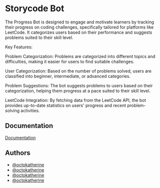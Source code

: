 # Storycode Bot 

The Progress Bot is designed to engage and motivate learners by tracking their progress on coding challenges, specifically tailored for platforms like LeetCode. It categorizes users based on their performance and suggests problems suited to their skill level.

Key Features:

Problem Categorization: Problems are categorized into different topics and difficulties, making it easier for users to find suitable challenges.

User Categorization: Based on the number of problems solved, users are classified into beginner, intermediate, or advanced categories.

Problem Suggestions: The bot suggests problems to users based on their categorization, helping them progress at a pace suited to their skill level.

LeetCode Integration: By fetching data from the LeetCode API, the bot provides up-to-date statistics on users' progress and recent problem-solving activities.



## Documentation

[Documentation](https://docs.google.com/document/d/1bIFhrrQd0NN_MurObBUmHsBlhdUpOVbGMdMLdyhh7ok/edit?usp=sharing)


## Authors

- [@octokatherine](https://github.com/sivamshindukuri)
- [@octokatherine](https://github.com/yoge1212)
- [@octokatherine](https://github.com/johnyehia)
- [@octokatherine](https://github.com/kshirajg27)




